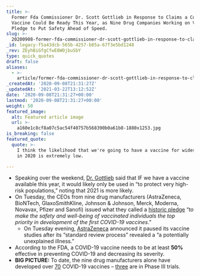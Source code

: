 ```yaml
---
title: >-
  Former Fda Commissioner Dr. Scott Gottlieb in Response to Claims a Covid-19
  Vaccine Could Be Ready This Year, as Nine Drug Companies Working on Vaccines
  Pledge to Put Safety Ahead of Speed.
slug: >-
  20200908-former-fda-commissioner-dr-scott-gottlieb-in-response-to-claims-a-covid-19-vaccine-could-be-ready-this-year-perhaps-by-election-day-as-nine-drug-companies-working-on-vaccines-pledge-to-put-safety-f
_id: legacy-f5a43dcb-565b-4257-b85a-67f3e5bd1248
_rev: ZEyhBiGfgCfwE8WOjbuSbY
type: quick_quotes
draft: false
aliases:
  - >-
    article/former-fda-commissioner-dr-scott-gottlieb-in-response-to-claims-a-covid-19-vaccine-could-be-ready-this-year-perhaps-by-election-day-as-nine-drug-companies-working-on-vaccines-pledge-to-put-safety-f/
_createdAt: '2020-09-08T21:31:27Z'
_updatedAt: '2021-03-22T13:12:52Z'
date: '2020-09-08T21:31:27+00:00'
lastmod: '2020-09-08T21:31:27+00:00'
weight: 50
featured_image:
  alt: Featured article image
  url: >-
    a160e1c8cf8a07c5ac54f40757b568390b0a61b8-1880x1253.jpg
is_breaking: false
featured_quote:
  quote: >-
    I think the likelihood that we're going to have a vaccine for widespread use
    in 2020 is extremely low.

---
```

* Speaking over the weekend, [Dr. Gottlieb](https://www.cbsnews.com/news/transcript-scott-gottlieb-discusses-coronavirus-on-face-the-nation-september-6-2020/) said that IF we have a vaccine available this year, it would likely only be used in “to protect very high-risk populations,” noting that 2021 is more likely.
* On Tuesday, the CEOs from nine drug manufacturers (AstraZeneca, BioNTech, GlaxoSmithKline, Johnson & Johnson, Merck, Moderna, Novavax, Pfizer and Sanofi) issued what they called a [historic pledge](https://www.pfizer.com/news/press-release/press-release-detail/biopharma-leaders-unite-stand-science) “_to make the safety and well-being of vaccinated individuals the top priority in development of the first COVID-19 vaccines_.”
  * On Tuesday evening, [AstraZeneca](https://apnews.com/4239b8c69ba4b3703b2ca8c77810bf07) announced it paused its vaccine studies after its “standard review process” revealed a “a potentially unexplained illness.”
* According to the FDA, a COVID-19 vaccine needs to be at least **50%** effective in preventing COVID-19 and decreasing its severity.
* **BIG PICTURE:** To date, the nine drug manufacturers alone have developed over [70](https://www.pfizer.com/news/press-release/press-release-detail/biopharma-leaders-unite-stand-science) COVID-19 vaccines – [three](https://www.nytimes.com/interactive/2020/science/coronavirus-vaccine-tracker.html) are in Phase III trials.
